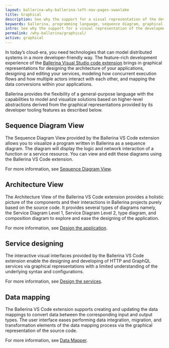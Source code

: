```yaml
---
layout: ballerina-why-ballerina-left-nav-pages-swanlake
title: Graphical
description: See why the support for a visual representation of the development experience lays the foundation for designing the syntax and semantics of the Ballerina programming language.
keywords: ballerina, programming language, sequence diagram, graphical, diagram editor, why ballerina
intro: See why the support for a visual representation of the development experience lays the foundation for designing the syntax and semantics of the Ballerina programming language.
permalink: /why-ballerina/graphical/
active: graphical
---
```


In today’s cloud-era, you need technologies that can model distributed systems in a more developer-friendly way. The feature-rich development experience of the [Ballerina Visual Studio code extension](/vscode/) brings in graphical representations for designing the architecture of your applications, designing and editing your services, modeling how concurrent execution flows and how multiple actors interact with each other, and mapping the data conversions within your applications.

Ballerina provides the flexibility of a general-purpose language with the capabilities to model and visualize solutions based on higher-level abstractions derived from the graphical representations provided by its developer tooling features as described below.

## Sequence Diagram View

The Sequence Diagram View provided by the Ballerina VS Code extension allows you to visualize a program written in Ballerina as a sequence diagram. The diagram will display the logic and network interaction of a function or a service resource. You can view and edit these diagrams using the Ballerina VS Code extension.

For more information, see [Sequence Diagram View](https://wso2.com/ballerina/vscode/docs/implement-the-code/sequence-diagram-view/).

## Architecture View

The Architecture View of the Ballerina VS Code extension provides a holistic picture of the components and their interactions in Ballerina projects purely based on the source code. It provides several types of diagrams namely, the Service Diagram Level 1, Service Diagram Level 2, type diagram, and composition diagram to explore and ease the designing of the application.  

For more information, see [Design the application](https://wso2.com/ballerina/vscode/docs/design-the-application/).

## Service designing

The interactive visual interfaces provided by the Ballerina VS Code extension enable the designing and developing of HTTP and GraphQL services via graphical representations with a limited understanding of the underlying syntax and configurations.

For more information, see [Design the services](https://wso2.com/ballerina/vscode/docs/design-the-services/).

## Data mapping

The Ballerina VS Code extension supports creating and updating the data mappings to convert data between the corresponding input and output types. The user interface eases performing data integration, migration, and transformation elements of the data mapping process via the graphical representation of the source code.

For more information, see [Data Mapper](https://wso2.com/ballerina/vscode/docs/implement-the-code/data-mapper/).
